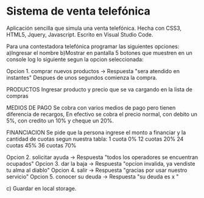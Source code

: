 # Sistema de venta telefónica

Aplicación sencilla que simula una venta telefónica. Hecha con CSS3, HTML5, Jquery, Javascript. Escrito en Visual Studio Code.

Para una contestadora telefónica programar las siguientes opciones:
a)Ingresar el nombre
b)Mostrar en pantalla 5 botones que muestren en un console log lo siguiente segun la opcion seleccionada:

Opcion 1. comprar nuevos productos -> Respuesta "sera atendido en instantes"
Despues de unos segundos comienza la compra.

PRODUCTOS
Ingresar producto y precio que se va cargando en la lista de compras

MEDIOS DE PAGO
Se cobra con varios medios de pago pero tienen diferencia de recargos,
En efectivo se cobra el precio normal, con debito un 5%, con credito un 10% y cheque un 20%.

FINANCIACION
Se pide que la persona ingrese el monto a financiar y la cantidad de cuotas segun nuestra tabla: 
1 cuota 0% 
12 cuotas 20% 
24 cuotas 45% 
36 cuotas 70%

Opcion 2. solicitar ayuda -> Respuesta "todos los operadores se encuentran ocupados"
Opcion 3. dar la baja -> Respuesta "opcion invalida, ya vendiste tu alma al diablo"
Opcion 4. salir -> Respuesta "gracias por usar nuestro servicio"
Opcion 5. conocer su deuda -> Respuesta "su deuda es x "

c) Guardar en local storage.
